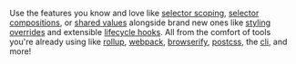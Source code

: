 Use the features you know and love like [selector scoping](/guide/#selector-scoping), [selector compositions](/guide/#style-composition), or [shared values](/guide/#values) alongside brand new ones like [styling overrides](/guide/#overriding-styles) and extensible [lifecycle hooks](/api/#extending). All from the comfort of tools you're already using like [rollup](/api/#rollup), [webpack](/api/#webpack), [browserify](/api/#browserify), [postcss](/api/#postcss), the [cli](/api/#cli-install), and more!
